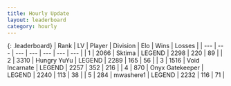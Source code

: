 ```yaml
---
title: Hourly Update
layout: leaderboard
category: hourly
---
```


{: .leaderboard}
| Rank | LV | Player | Division | Elo | Wins | Losses |
| --- | --- | --- | --- | --- | --- | --- |
| <span data-change="0">1</span> | 2066 | <span title="ID: 353063">Sktima</span> | LEGEND | <span data-change="0">2298</span> | <span data-change="0">220</span> | <span data-change="0">89</span> |
| <span data-change="0">2</span> | 3310 | <span title="ID: 164871">Hungry YuYu</span> | LEGEND | <span data-change="0">2289</span> | <span data-change="0">165</span> | <span data-change="0">56</span> |
| <span data-change="0">3</span> | 1516 | <span title="ID: 366840">Void Incarnate</span> | LEGEND | <span data-change="0">2257</span> | <span data-change="0">352</span> | <span data-change="0">216</span> |
| <span data-change="5">4</span> | 870 | <span title="ID: 402846">Onyx Gatekeeper</span> | LEGEND | <span data-change="13">2240</span> | <span data-change="2">113</span> | <span data-change="0">38</span> |
| <span data-change="-1">5</span> | 284 | <span title="ID: 725963">mwashere1</span> | LEGEND | <span data-change="0">2232</span> | <span data-change="0">116</span> | <span data-change="0">71</span> |